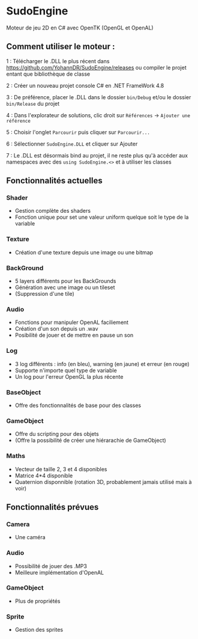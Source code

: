 # SudoEngine
Moteur de jeu 2D en C# avec OpenTK (OpenGL et OpenAL)


## Comment utiliser le moteur :

1 : Télécharger le .DLL le plus récent dans https://github.com/YohannDR/SudoEngine/releases ou compiler le projet entant que bibliothèque de classe

2 : Créer un nouveau projet console C# en .NET FrameWork 4.8

3 : De préférence, placer le .DLL dans le dossier `bin/Debug` et/ou le dossier `bin/Release` du projet

4 : Dans l'explorateur de solutions, clic droit sur `Références` -> `Ajouter une référence`

5 : Choisir l'onglet `Parcourir` puis cliquer sur `Parcourir...`

6 : Sélectionner `SudoEngine.DLL` et cliquer sur Ajouter

7 : Le .DLL est désormais bind au projet, il ne reste plus qu'à accéder aux namespaces avec des `using SudoEngine.<>` et à utiliser les classes


## Fonctionnalités actuelles

### Shader
- Gestion complète des shaders
- Fonction unique pour set une valeur uniform quelque soit le type de la variable

### Texture
- Création d'une texture depuis une image ou une bitmap

### BackGround
- 5 layers différents pour les BackGrounds
- Génération avec une image ou un tileset
- (Suppression d'une tile)

### Audio
- Fonctions pour manipuler OpenAL faciliement
- Création d'un son depuis un .wav
- Posibilité de jouer et de mettre en pause un son

### Log
- 3 log différents : info (en bleu), warning (en jaune) et erreur (en rouge)
- Supporte n'importe quel type de variable
- Un log pour l'erreur OpenGL la plus récente

### BaseObject
- Offre des fonctionnalités de base pour des classes

### GameObject
- Offre du scripting pour des objets
- (Offre la possibilité de créer une hiérarachie de GameObject)

### Maths
- Vecteur de taille 2, 3 et 4 disponibles
- Matrice 4\*4 disponible
- Quaternion disponnible (rotation 3D, probablement jamais utilisé mais à voir)


## Fonctionnalités prévues

### Camera
- Une caméra

### Audio
- Possibilité de jouer des .MP3
- Meilleure implémentation d'OpenAL

### GameObject
- Plus de propriétés

### Sprite
- Gestion des sprites
